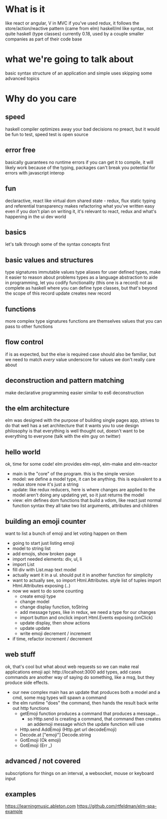 # What is it
like react or angular, V in MVC
if you've used redux, it follows the store/action/reactive pattern (came from elm)
haskell/ml like syntax, not quite haskell (type classes)
currently 0.18, used by a couple smaller companies as part of their code base

# what we're going to talk about
basic syntax
structure of an application and simple uses
skipping some advanced topics

# Why do you care

## speed
haskell compiler optimizes away your bad decisions
no preact, but it would be fun to test, speed test is open source

## error free
basically guarantees no runtime errors
if you can get it to compile, it will likely work
because of the typing, packages can't break you
potential for errors with javascript interop

## fun
declaractive, react like
virtual dom
shared state - redux, flux
static typing and referential transparency makes refactoring what you've written easy
even if you don't plan on writing it, it's relevant to react, redux and what's happening in the ui dev world


## basics
let's talk through some of the syntax concepts first

## basic values and structures
type signatures
immutable values
type aliases for user defined types, make it easier to reason about problems
types as a language abstraction to aide in programming, let you codify functionality (this one is a record)
not as complete as haskell where you can define type classes, but that's beyond the scope of this
record update creates new record

## functions
more complex type signatures
functions are themselves values that you can pass to other functions

## flow control
if is as expected, but the else is required
case should also be familiar, but we need to match *every* value
underscore for values we don't really care about

## deconstruction and pattern matching
make declarative programming easier
similar to es6 deconstruction

## the elm architecture
elm was designed with the purpose of building single pages app, strives to do that well
has a set architecture that it wants you to use
design philosophy is that everything is well thought out, doesn't want to be everything to everyone (talk with the elm guy on twitter)

## hello world
ok, time for some code!
elm provides elm-repl, elm-make and elm-reactor
- main is the "core" of the program. this is the simple version
- model: we define a model type, it can be anything. this is equivalent to a redux store
	now it's just a string
- update: like redux reducers, here is where changes are applied to the model
	aren't doing any updating yet, so it just returns the model
- view: elm defines dom functions that build a vdom, like react
	just normal function syntax
	they all take two list arguments, attributes and children

## building an emoji counter
want to list a bunch of emoji and let voting happen on them
- going to start just listing emoji
- model to string list
- add emojis, show broken page
- import needed elements: div, ul, li
- import List
- fill div with List.map text model
- actually want it in a ul. should put it in another function for simplicity
- want to actually see, so import Html.Attributes. style list of tuples
	import Html.Attributes exposing (..)
- now we want to do some counting
	- create emoji type
	- change model
	- change display function, toString
	- add message types, like in redux, we need a type for our changes
	- import button and onclick
		import Html.Events exposing (onClick)
	- update display, then show actions
	- update update
	- write emoji decrement / increment
- if time, refactor increment / decrement

## web stuff
ok, that's cool but what about web requests so we can make real applications
emoji api: http://localhost:3000
add types, add cases
commands are another way of saying do something, like a msg, but they produce side effects.
 - our new complex main has an update that produces both a model and a cmd, some msg types will spawn a command
 - the elm runtime "does" the command, then hands the result back
write out http functions
	- getEmoji function produces a command that produces a message...
		- so Http.send is creating a command, that command then creates an addemoji message which the update function will use
    - Http.send AddEmoji (Http.get url decodeEmoji)
    - Decode.at ["emoji"] Decode.string
	- GotEmoji (Ok emoji)
	- GotEmoji (Err _)

## advanced / not covered
subscriptions for things on an interval, a websocket, mouse or keyboard input

## examples
https://learningmusic.ableton.com
https://github.com/rtfeldman/elm-spa-example
